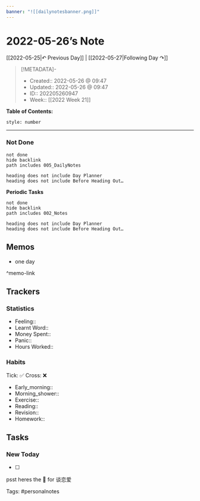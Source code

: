 ```yaml
---
banner: "![[dailynotesbanner.png]]"
---
```


# 2022-05-26’s Note

[[2022-05-25|↶ Previous Day]] | [[2022-05-27|Following Day ↷]]

> [!METADATA]-
> - Created:: 2022-05-26 @ 09:47
> - Updated:: 2022-05-26 @ 09:47
> - ID:: 202205260947
> - Week:: [[2022 Week 21]]

**Table of Contents:**
```toc
style: number
```

___
### Not Done
```tasks
not done
hide backlink
path includes 005_DailyNotes

heading does not include Day Planner
heading does not include Before Heading Out…
```
**Periodic Tasks**
```tasks
not done
hide backlink
path includes 002_Notes

heading does not include Day Planner
heading does not include Before Heading Out…
```
## Memos
- one day

^memo-link

## Trackers
### Statistics
- Feeling:: 
- Learnt Word:: 
- Money Spent:: 
- Panic:: 
- Hours Worked:: 

### Habits

Tick: ✅ Cross: ❌

- Early_morning:: 
- Morning_shower:: 
- Exercise:: 
- Reading:: 
- Revision:: 
- Homework:: 

## Tasks
### New Today
- [ ]


psst heres the 📅 for 谈恋爱


Tags: #personalnotes 